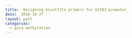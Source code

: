 ```yaml
---
title:  Designing bisulfite primers for GSTA3 promoter
date:  2016-10-27
layout: post
categories:
  - gsta methylation
---
```

